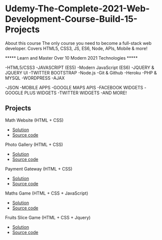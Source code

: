 # Udemy-The-Complete-2021-Web-Development-Course-Build-15-Projects

About this course The only course you need to become a full-stack web developer. Covers HTML5, CSS3, JS, ES6, Node, APIs, Mobile & more!

***** Learn and Master Over 10 Modern 2021 Technologies *****

-HTML5/CSS3 -JAVASCRIPT (ES5) -Modern JavaScript (ES6) -JQUERY & JQUERY UI -TWITTER BOOTSTRAP -Node.js -Git & Github -Heroku -PHP & MYSQL -WORDPRESS -AJAX

-JSON -MOBILE APPS -GOOGLE MAPS APIS -FACEBOOK WIDGETS -GOOGLE PLUS WIDGETS -TWITTER WIDGETS -AND MORE!

## Projects 


Math Website (HTML + CSS)
- [Solution](https://sameer-shahzada.github.io/Udemy-The-Complete-2021-Web-Development-Course-Build-15-Projects//1.Maths-Website(HTML+CSS)Project/Math-Website.html)
- [Source code](./1.Maths-Website(HTML+CSS)Project/)

Photo Gallery (HTML + CSS)
- [Solution](https://sameer-shahzada.github.io/Udemy-The-Complete-2021-Web-Development-Course-Build-15-Projects//2.Photo-Gallery/index.html)
- [Source code](./2.Photo-Gallery/)

Payment Gateway (HTML + CSS)
- [Solution](https://sameer-shahzada.github.io/Udemy-The-Complete-2021-Web-Development-Course-Build-15-Projects//3.Payment-Gateway/index.html)
- [Source code](./3.Payment-Gateway/)

Maths Game (HTML + CSS + JavaScript)

- [Solution](https://sameer-shahzada.github.io/Udemy-The-Complete-2021-Web-Development-Course-Build-15-Projects//4.Maths-Game(HTML+CSS+JS)/index.html)
- [Source code](./4.Maths-Game(HTML+CSS+JS)/)

Fruits Slice Game (HTML + CSS + Jquery)

- [Solution](https://sameer-shahzada.github.io/Udemy-The-Complete-2021-Web-Development-Course-Build-15-Projects//5.Fruits-Slice-Game(HTML+CSS+Jauery)/index.html)
- [Source code](./5.Fruits-Slice-Game(HTML+CSS+Jquery)/)



